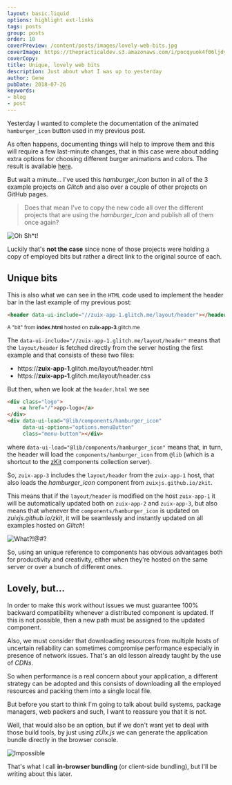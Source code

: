 ```yaml
---
layout: basic.liquid
options: highlight ext-links
tags: posts
group: posts
order: 10
coverPreview: /content/posts/images/lovely-web-bits.jpg
coverImage: https://thepracticaldev.s3.amazonaws.com/i/pocqyuok4f06ljdyi14j.jpg
coverCopy:
title: Unique, lovely web bits
description: Just about what I was up to yesterday
author: Gene
pubDate: 2018-07-26
keywords:
- blog
- post
---
```


Yesterday I wanted to complete the documentation of the animated `hamburger_icon` button used in my previous post.

As often happens, documenting things will help to improve them and this will require a few last-minute changes, that in
this case were about adding extra options for choosing different burger animations and colors.
The result is available [here](https://zuixjs.github.io/zkit/1.0/docs/components/hamburger_icon).

But wait a minute... I've used this *hamburger_icon* button in all of the 3 example projects on *Glitch* and also over
a couple of other projects on GitHub pages.

> Does that mean I've to copy the new code all over the different projects that are using the *hamburger_icon* and publish all of them once again?

![Oh Sh*t!](https://media.giphy.com/media/E2USislQIlsfm/giphy.gif)

Luckily that's **not the case** since none of those projects were holding a copy of employed bits but rather a direct
link to the original source of each.


## Unique bits

This is also what we can see in the `HTML` code used to implement the header bar in the last example of my previous post:

```html
<header data-ui-include="//zuix-app-1.glitch.me/layout/header"></header>
```
<small>A "bit" from **index.html** hosted on **zuix-app-3**.glitch.me</small>

The `data-ui-include="//zuix-app-1.glitch.me/layout/header"` means that the `layout/header` is fetched directly from the
server hosting the first example and that consists of these two files:

- https://**zuix-app-1**.glitch.me/layout/header.html
- https://**zuix-app-1**.glitch.me/layout/header.css

But then, when we look at the `header.html` we see

```html
<div class="logo">
    <a href="/">app-logo</a>
</div>
<div data-ui-load="@lib/components/hamburger_icon"
     data-ui-options="options.menuButton"
     class="menu-button"></div>
```

where `data-ui-load="@lib/components/hamburger_icon"` means that, in turn, the header will load the `components/hamburger_icon`
from `@lib` (which is a shortcut to the [zKit](https://zuixjs.github.io/zkit/1.0/) components collection server).

So, `zuix-app-3` includes the `layout/header` from the `zuix-app-1` host, that also loads the *hamburger_icon* component
from `zuixjs.github.io/zkit`.

This means that if the `layout/header` is modified on the host `zuix-app-1` it will be automatically updated both on `zuix-app-2`
and `zuix-app-3`, but also means that whenever the `components/hamburger_icon` is updated on *zuixjs.github.io/zkit*, it
will be seamlessly and instantly updated on all examples hosted on *Glitch*!

![What?!@#?](https://media.giphy.com/media/glmRyiSI3v5E4/giphy.gif)

So, using an unique reference to components has obvious advantages both for productivity and creativity, either when
they're hosted on the same server or over a bunch of different ones.


## Lovely, but...

In order to make this work without issues we must guarantee 100% backward compatibility whenever a distributed component
is updated. If this is not possible, then a new path must be assigned to the updated component.

Also, we must consider that downloading resources from multiple hosts of uncertain reliability can sometimes compromise
performance especially in presence of network issues. That's an old lesson already taught by the use of *CDNs*.

So when performance is a real concern about your application, a different strategy can be adopted and this consists of
downloading all the employed resources and packing them into a single local file.

But before you start to think I'm going to talk about build systems, package managers, web packers and such, I want to
reassure you that it is not.

Well, that would also be an option, but if we don't want yet to deal with those build tools, by just using *zUIx.js* we
can generate the application bundle directly in the browser console.

![Impossible](https://media.giphy.com/media/xTiTntReleqBnhBNwQ/giphy.gif)

That's what I call **in-browser bundling** (or client-side bundling), but I'll be writing about this later.
